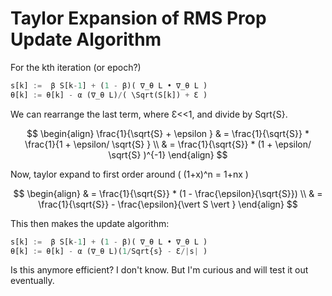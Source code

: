 # Taylor Expansion of RMS Prop Update Algorithm

For the kth iteration (or epoch?)

```python
s[k] :=  β S[k-1] + (1 - β)( ∇_θ L • ∇_θ L )
θ[k] := θ[k] - α (∇_θ L)/( \Sqrt(S[k]) + Ɛ )
```

We can rearrange the last term, where Ɛ<<1, and divide by Sqrt{S}.

$$
\begin{align}
\frac{1}{\sqrt{S} + \epsilon } & = \frac{1}{\sqrt{S}} * \frac{1}{1 + \epsilon/ \sqrt{S} } \\
& = \frac{1}{\sqrt{S}} * (1 + \epsilon/ \sqrt{S} )^{-1} 
\end{align}
$$

Now, taylor expand to first order around \( (1+x)^n = 1+nx \)

$$
\begin{align}
& = \frac{1}{\sqrt{S}} * (1 - \frac{\epsilon}{\sqrt{S}}) \\
& = \frac{1}{\sqrt{S}} - \frac{\epsilon}{\vert S \vert }
\end{align}
$$

This then makes the update algorithm: 

```python
s[k] :=  β S[k-1] + (1 - β)( ∇_θ L • ∇_θ L )
θ[k] := θ[k] - α (∇_θ L)(1/Sqrt{s} - Ɛ/|s| )
```

Is this anymore efficient? I don't know. But I'm curious and will test it out eventually.
